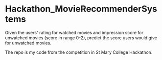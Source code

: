 # Hackathon_MovieRecommenderSystems

Given the users' rating for watched movies and impression score for unwatched movies (score in range 0-2), predict the score users would give for unwatched movies.

The repo is my code from the competition in St Mary College Hackathon.
